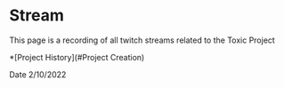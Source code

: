 # Stream 

This page is a recording of all twitch streams related to the Toxic Project 

*[Project History](#Project Creation)

Date 2/10/2022